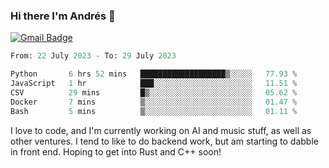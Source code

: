 ### Hi there I'm Andrés :lemon:

[![Gmail Badge](https://img.shields.io/badge/-gmail-c14438?style=flat-square&logo=Gmail&logoColor=white&link=mailto:houshuai0816@gmail.com)](mailto:ahduvvuri@gmail.com)

<!--START_SECTION:waka-->

```python
From: 22 July 2023 - To: 29 July 2023

Python       6 hrs 52 mins   ███████████████████▒░░░░░   77.93 %
JavaScript   1 hr            ███░░░░░░░░░░░░░░░░░░░░░░   11.51 %
CSV          29 mins         █▒░░░░░░░░░░░░░░░░░░░░░░░   05.62 %
Docker       7 mins          ▒░░░░░░░░░░░░░░░░░░░░░░░░   01.47 %
Bash         5 mins          ▒░░░░░░░░░░░░░░░░░░░░░░░░   01.11 %
```

<!--END_SECTION:waka-->

I love to code, and I'm currently working on AI and music stuff, as well as other ventures. I tend to like to do backend work, but am starting to dabble in front end. Hoping to get into Rust and C++ soon!

